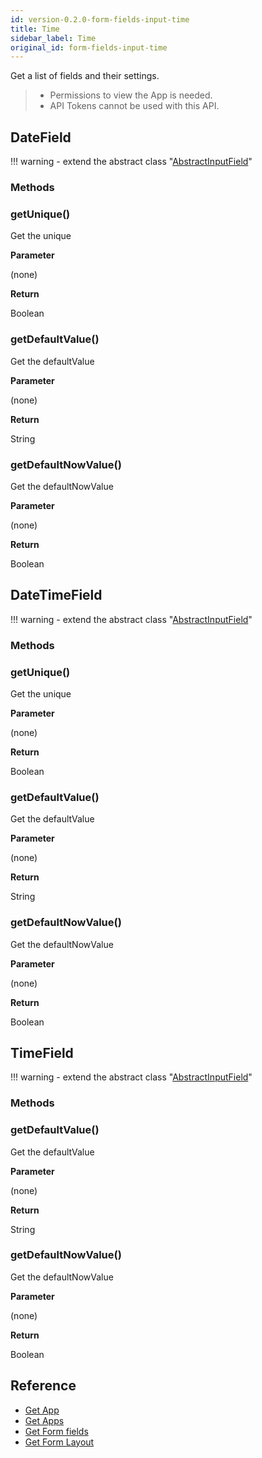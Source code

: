 ```yaml
---
id: version-0.2.0-form-fields-input-time
title: Time
sidebar_label: Time
original_id: form-fields-input-time
---
```


Get a list of fields and their settings.

>- Permissions to view the App is needed.
>- API Tokens cannot be used with this API.

## DateField

!!! warning
    - extend the abstract class  "[AbstractInputField](./form-fields-input#abstractinputfield)"

### Methods

### getUnique()

Get the unique

**Parameter**

(none)

**Return**

Boolean

### getDefaultValue()

Get the defaultValue

**Parameter**

(none)

**Return**

String

### getDefaultNowValue()

Get the defaultNowValue

**Parameter**

(none)

**Return**

Boolean

## DateTimeField

!!! warning
    - extend the abstract class  "[AbstractInputField](./form-fields-input#abstractinputfield)"

### Methods

### getUnique()

Get the unique

**Parameter**

(none)

**Return**

Boolean

### getDefaultValue()

Get the defaultValue

**Parameter**

(none)

**Return**

String

### getDefaultNowValue()

Get the defaultNowValue

**Parameter**

(none)

**Return**

Boolean

## TimeField

!!! warning
    - extend the abstract class  "[AbstractInputField](./form-fields-input#abstractinputfield)"

### Methods

### getDefaultValue()

Get the defaultValue

**Parameter**

(none)

**Return**

String

### getDefaultNowValue()

Get the defaultNowValue

**Parameter**

(none)

**Return**

Boolean

## Reference

- [Get App](https://developer.kintone.io/hc/en-us/articles/212494888)
- [Get Apps](https://developer.kintone.io/hc/en-us/articles/115005336727)
- [Get Form fields](https://developer.kintone.io/hc/en-us/articles/115005509288)
- [Get Form Layout](https://developer.kintone.io/hc/en-us/articles/115005509068)